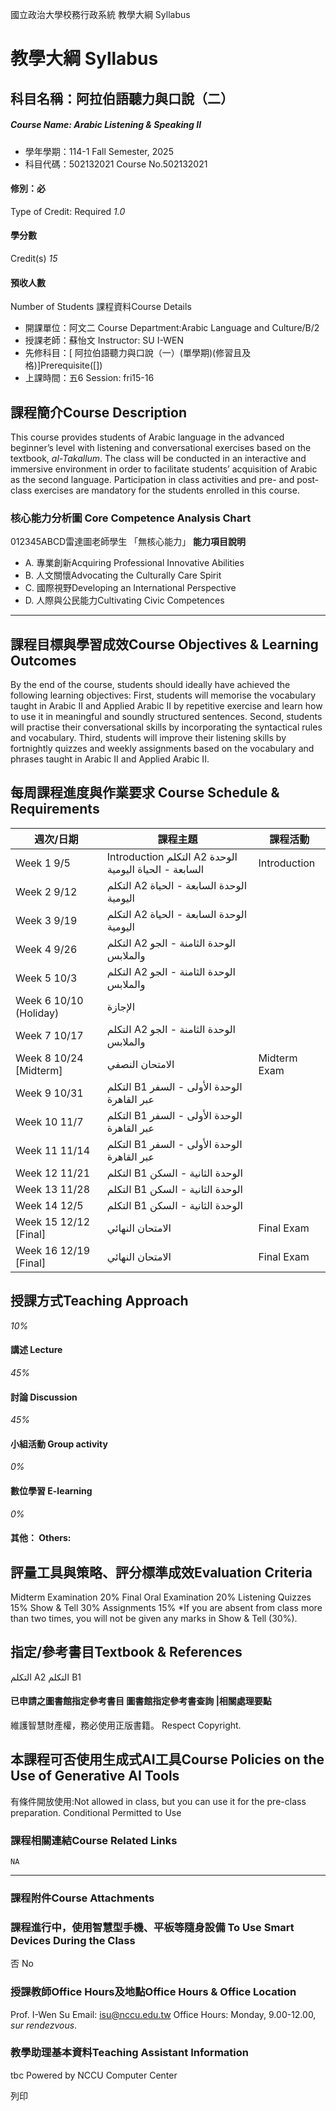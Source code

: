 國立政治大學校務行政系統 教學大綱 Syllabus
# 教學大綱 Syllabus
##  科目名稱：阿拉伯語聽力與口說（二）
#####  Course Name: Arabic Listening & Speaking II
  * 學年學期：114-1 Fall Semester, 2025 
  * 科目代碼：502132021 Course No.502132021


#### 修別：必
Type of Credit: Required 
_1.0_
#### 學分數
Credit(s)
_15_
#### 預收人數
Number of Students
課程資料Course Details
  * 開課單位：阿文二 Course Department:Arabic Language and Culture/B/2 
  * 授課老師：蘇怡文 Instructor: SU I-WEN 
  * 先修科目：[ 阿拉伯語聽力與口說（一）(單學期)(修習且及格)]Prerequisite([])
  * 上課時間：五6 Session: fri15-16


##  課程簡介Course Description
This course provides students of Arabic language in the advanced beginner’s level with listening and conversational exercises based on the textbook, _al-Takallum_. The class will be conducted in an interactive and immersive environment in order to facilitate students’ acquisition of Arabic as the second language. Participation in class activities and pre- and post-class exercises are mandatory for the students enrolled in this course.
###  核心能力分析圖 Core Competence Analysis Chart
012345ABCD雷達圖老師學生
「無核心能力」 
**能力項目說明**
  * A. 專業創新Acquiring Professional Innovative Abilities
  * B. 人文關懷Advocating the Culturally Care Spirit
  * C. 國際視野Developing an International Perspective 
  * D. 人際與公民能力Cultivating Civic Competences


* * *
##  課程目標與學習成效Course Objectives & Learning Outcomes 
By the end of the course, students should ideally have achieved the following learning objectives:
First, students will memorise the vocabulary taught in Arabic II and Applied Arabic II by repetitive exercise and learn how to use it in meaningful and soundly structured sentences.
Second, students will practise their conversational skills by incorporating the syntactical rules and vocabulary. 
Third, students will improve their listening skills by fortnightly quizzes and weekly assignments based on the vocabulary and phrases taught in Arabic II and Applied Arabic II. 
##  每周課程進度與作業要求 Course Schedule & Requirements
週次/日期 |  課程主題 |  課程活動  
---|---|---  
Week 1 9/5 |  Introduction التكلم A2 الوحدة السابعة - الحياة اليومية |  Introduction   
Week 2 9/12 |  التكلم A2 الوحدة السابعة - الحياة اليومية |   
Week 3 9/19 |  التكلم A2 الوحدة السابعة - الحياة اليومية |   
Week 4 9/26 |  التكلم A2 الوحدة الثامنة - الجو والملابس |   
Week 5 10/3 |  التكلم A2 الوحدة الثامنة - الجو والملابس |   
Week 6 10/10 (Holiday)  |  الإجازة |   
Week 7 10/17 |  التكلم A2 الوحدة الثامنة - الجو والملابس |   
Week 8 10/24 [Midterm] |  الامتحان النصفي |  Midterm Exam  
Week 9 10/31 |  التكلم B1 الوحدة الأولى - السفر عبر القاهرة |   
Week 10 11/7 |  التكلم B1 الوحدة الأولى - السفر عبر القاهرة |   
Week 11 11/14 |  التكلم B1 الوحدة الأولى - السفر عبر القاهرة |   
Week 12 11/21 |  التكلم B1 الوحدة الثانية - السكن |   
Week 13 11/28 |  التكلم B1 الوحدة الثانية - السكن |   
Week 14 12/5 |  التكلم B1 الوحدة الثانية - السكن |   
Week 15 12/12 [Final] |  الامتحان النهائي |  Final Exam  
Week 16 12/19 [Final] |  الامتحان النهائي |  Final Exam  
##  授課方式Teaching Approach
_10%_
####  講述 Lecture
_45%_
####  討論 Discussion
_45%_
####  小組活動 Group activity
_0%_
####  數位學習 E-learning
_0%_
####  其他： Others:
##  評量工具與策略、評分標準成效Evaluation Criteria
Midterm Examination 20%
Final Oral Examination 20%
Listening Quizzes 15%
Show & Tell 30%
Assignments 15%
*If you are absent from class more than two times, you will not be given any marks in Show & Tell (30%).
##  指定/參考書目Textbook & References
التكلم A2
التكلم B1
####  已申請之圖書館指定參考書目  圖書館指定參考書查詢 |相關處理要點
維護智慧財產權，務必使用正版書籍。 Respect Copyright.
##  本課程可否使用生成式AI工具Course Policies on the Use of Generative AI Tools
有條件開放使用:Not allowed in class, but you can use it for the pre-class preparation. Conditional Permitted to Use 
###  課程相關連結Course Related Links
```
NA
```

* * *
###  課程附件Course Attachments
###  課程進行中，使用智慧型手機、平板等隨身設備 To Use Smart Devices During the Class
否  No
###  授課教師Office Hours及地點Office Hours & Office Location
Prof. I-Wen Su
Email: isu@nccu.edu.tw
Office Hours: Monday, 9.00-12.00, _sur rendezvous_. 
###  教學助理基本資料Teaching Assistant Information
tbc
Powered by NCCU Computer Center
  
列印
